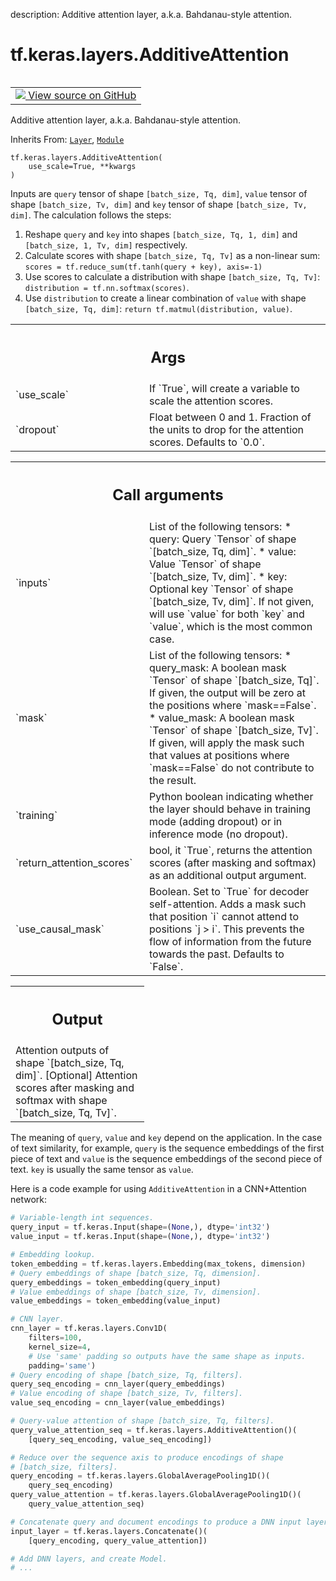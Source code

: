 description: Additive attention layer, a.k.a. Bahdanau-style attention.

<div itemscope itemtype="http://developers.google.com/ReferenceObject">
<meta itemprop="name" content="tf.keras.layers.AdditiveAttention" />
<meta itemprop="path" content="Stable" />
<meta itemprop="property" content="__init__"/>
</div>

# tf.keras.layers.AdditiveAttention

<!-- Insert buttons and diff -->

<table class="tfo-notebook-buttons tfo-api nocontent" align="left">
<td>
  <a target="_blank" href="https://github.com/keras-team/keras/tree/v2.15.0/keras/layers/attention/additive_attention.py#L30-L177">
    <img src="https://www.tensorflow.org/images/GitHub-Mark-32px.png" />
    View source on GitHub
  </a>
</td>
</table>



Additive attention layer, a.k.a. Bahdanau-style attention.

Inherits From: [`Layer`](../../../tf/keras/layers/Layer.md), [`Module`](../../../tf/Module.md)

<pre class="devsite-click-to-copy prettyprint lang-py tfo-signature-link">
<code>tf.keras.layers.AdditiveAttention(
    use_scale=True, **kwargs
)
</code></pre>



<!-- Placeholder for "Used in" -->

Inputs are `query` tensor of shape `[batch_size, Tq, dim]`, `value` tensor
of shape `[batch_size, Tv, dim]` and `key` tensor of shape
`[batch_size, Tv, dim]`. The calculation follows the steps:

1. Reshape `query` and `key` into shapes `[batch_size, Tq, 1, dim]`
    and `[batch_size, 1, Tv, dim]` respectively.
2. Calculate scores with shape `[batch_size, Tq, Tv]` as a non-linear
    sum: `scores = tf.reduce_sum(tf.tanh(query + key), axis=-1)`
3. Use scores to calculate a distribution with shape
    `[batch_size, Tq, Tv]`: `distribution = tf.nn.softmax(scores)`.
4. Use `distribution` to create a linear combination of `value` with
    shape `[batch_size, Tq, dim]`:
   `return tf.matmul(distribution, value)`.

<!-- Tabular view -->
 <table class="responsive fixed orange">
<colgroup><col width="214px"><col></colgroup>
<tr><th colspan="2"><h2 class="add-link">Args</h2></th></tr>

<tr>
<td>
`use_scale`<a id="use_scale"></a>
</td>
<td>
If `True`, will create a variable to scale the attention
scores.
</td>
</tr><tr>
<td>
`dropout`<a id="dropout"></a>
</td>
<td>
Float between 0 and 1. Fraction of the units to drop for the
attention scores. Defaults to `0.0`.
</td>
</tr>
</table>



<!-- Tabular view -->
 <table class="responsive fixed orange">
<colgroup><col width="214px"><col></colgroup>
<tr><th colspan="2"><h2 class="add-link">Call arguments</h2></th></tr>

<tr>
<td>
`inputs`<a id="inputs"></a>
</td>
<td>
List of the following tensors:
* query: Query `Tensor` of shape `[batch_size, Tq, dim]`.
* value: Value `Tensor` of shape `[batch_size, Tv, dim]`.
* key: Optional key `Tensor` of shape `[batch_size, Tv, dim]`.
    If not given, will use `value` for both `key` and `value`,
    which is the most common case.
</td>
</tr><tr>
<td>
`mask`<a id="mask"></a>
</td>
<td>
List of the following tensors:
* query_mask: A boolean mask `Tensor` of shape `[batch_size, Tq]`.
    If given, the output will be zero at the positions where
    `mask==False`.
* value_mask: A boolean mask `Tensor` of shape `[batch_size, Tv]`.
    If given, will apply the mask such that values at positions
    where `mask==False` do not contribute to the result.
</td>
</tr><tr>
<td>
`training`<a id="training"></a>
</td>
<td>
Python boolean indicating whether the layer should behave in
training mode (adding dropout) or in inference mode (no dropout).
</td>
</tr><tr>
<td>
`return_attention_scores`<a id="return_attention_scores"></a>
</td>
<td>
bool, it `True`, returns the attention scores
(after masking and softmax) as an additional output argument.
</td>
</tr><tr>
<td>
`use_causal_mask`<a id="use_causal_mask"></a>
</td>
<td>
Boolean. Set to `True` for decoder self-attention. Adds
a mask such that position `i` cannot attend to positions `j > i`.
This prevents the flow of information from the future towards the
past. Defaults to `False`.
</td>
</tr>
</table>



<!-- Tabular view -->
 <table class="responsive fixed orange">
<colgroup><col width="214px"><col></colgroup>
<tr><th colspan="2"><h2 class="add-link">Output</h2></th></tr>
<tr class="alt">
<td colspan="2">
Attention outputs of shape `[batch_size, Tq, dim]`.
[Optional] Attention scores after masking and softmax with shape
    `[batch_size, Tq, Tv]`.
</td>
</tr>

</table>


The meaning of `query`, `value` and `key` depend on the application. In the
case of text similarity, for example, `query` is the sequence embeddings of
the first piece of text and `value` is the sequence embeddings of the second
piece of text. `key` is usually the same tensor as `value`.

Here is a code example for using `AdditiveAttention` in a CNN+Attention
network:

```python
# Variable-length int sequences.
query_input = tf.keras.Input(shape=(None,), dtype='int32')
value_input = tf.keras.Input(shape=(None,), dtype='int32')

# Embedding lookup.
token_embedding = tf.keras.layers.Embedding(max_tokens, dimension)
# Query embeddings of shape [batch_size, Tq, dimension].
query_embeddings = token_embedding(query_input)
# Value embeddings of shape [batch_size, Tv, dimension].
value_embeddings = token_embedding(value_input)

# CNN layer.
cnn_layer = tf.keras.layers.Conv1D(
    filters=100,
    kernel_size=4,
    # Use 'same' padding so outputs have the same shape as inputs.
    padding='same')
# Query encoding of shape [batch_size, Tq, filters].
query_seq_encoding = cnn_layer(query_embeddings)
# Value encoding of shape [batch_size, Tv, filters].
value_seq_encoding = cnn_layer(value_embeddings)

# Query-value attention of shape [batch_size, Tq, filters].
query_value_attention_seq = tf.keras.layers.AdditiveAttention()(
    [query_seq_encoding, value_seq_encoding])

# Reduce over the sequence axis to produce encodings of shape
# [batch_size, filters].
query_encoding = tf.keras.layers.GlobalAveragePooling1D()(
    query_seq_encoding)
query_value_attention = tf.keras.layers.GlobalAveragePooling1D()(
    query_value_attention_seq)

# Concatenate query and document encodings to produce a DNN input layer.
input_layer = tf.keras.layers.Concatenate()(
    [query_encoding, query_value_attention])

# Add DNN layers, and create Model.
# ...
```

